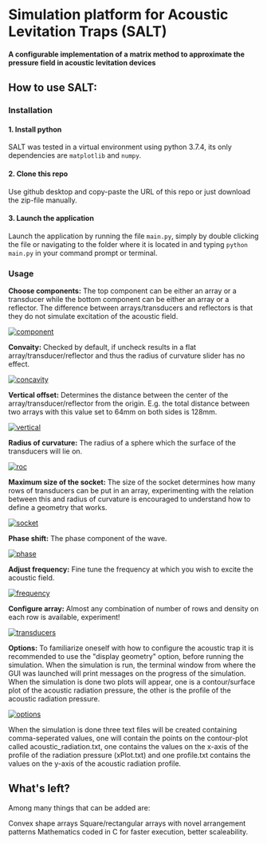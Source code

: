 # Simulation platform for Acoustic Levitation Traps (SALT)
#### A configurable implementation of a matrix method to approximate the pressure field in acoustic levitation devices

## How to use SALT:

### Installation
#### 1. Install python
SALT was tested in a virtual environment using python 3.7.4, its only dependencies are ```matplotlib``` and ```numpy```.

#### 2. Clone this repo
Use github desktop and copy-paste the URL of this repo or just download the zip-file manually.

#### 3. Launch the application
Launch the application by running the file ```main.py```, simply by double clicking the file or navigating to the folder where it is located in and typing ```python main.py``` in your command prompt or terminal.

### Usage

**Choose components:** The top component can be either an array or a transducer while the bottom component can be either an array or a reflector.
The difference between arrays/transducers and reflectors is that they do not simulate excitation of the acoustic field.  

<a href="https://ibb.co/Mn6ZfW4"><img src="https://i.ibb.co/PxQFM3n/component.png" alt="component" border="0"></a>

**Convaity:** Checked by default, if uncheck results in a flat array/transducer/reflector and thus the radius of curvature slider has no effect.

<a href="https://ibb.co/xhJDjbG"><img src="https://i.ibb.co/1Z8LqNK/concavity.png" alt="concavity" border="0"></a>

**Vertical offset:** Determines the distance between the center of the array/transducer/reflector from the origin. E.g. the total distance between two arrays with this value set to 64mm on both sides is 128mm.

<a href="https://ibb.co/Yj4R8Jw"><img src="https://i.ibb.co/C0p1v4D/vertical.png" alt="vertical" border="0"></a>

**Radius of curvature:** The radius of a sphere which the surface of the transducers will lie on.

<a href="https://ibb.co/y58K8Jt"><img src="https://i.ibb.co/Xpz6zT1/roc.png" alt="roc" border="0"></a>

**Maximum size of the socket:** The size of the socket determines how many rows of transducers can be put in an array, experimenting with the relation between this and radius of curvature is encouraged to understand how to define a geometry that works. 

<a href="https://ibb.co/B4V9PKL"><img src="https://i.ibb.co/XyZq4kX/socket.png" alt="socket" border="0"></a>

**Phase shift:** The phase component of the wave.

<a href="https://ibb.co/7XjtdXQ"><img src="https://i.ibb.co/t4QpT4z/phase.png" alt="phase" border="0"></a>

**Adjust frequency:** Fine tune the frequency at which you wish to excite the acoustic field.

<a href="https://ibb.co/09WVnCp"><img src="https://i.ibb.co/n1V8w7q/frequency.png" alt="frequency" border="0"></a>

**Configure array:** Almost any combination of number of rows and density on each row is available, experiment!

<a href="https://ibb.co/Wx03Tzj"><img src="https://i.ibb.co/ZLSJZg7/transducers.png" alt="transducers" border="0"></a>

**Options:** To familiarize oneself with how to configure the acoustic trap it is recommended to use the "display geometry" option, before running the simulation. When the simulation is run, the terminal window from where the GUI was launched will print messages on the progress of the simulation. When the simulation is done two plots will appear, one is a contour/surface plot of the acoustic radiation pressure, the other is the profile of the acoustic radiation pressure. 

<a href="https://ibb.co/X3q0hFb"><img src="https://i.ibb.co/hZSQP2y/options.png" alt="options" border="0"></a>

When the simulation is done three text files will be created containing comma-seperated values, one will contain the points on the contour-plot called acoustic_radiation.txt, one contains the values on the x-axis of the profile of the radiation pressure (xPlot.txt) and one profile.txt contains the values on the y-axis of the acoustic radiation profile.
 
#### 
## What's left?
Among many things that can be added are:

Convex shape arrays
Square/rectangular arrays with novel arrangement patterns
Mathematics coded in C for faster execution, better scaleability.
